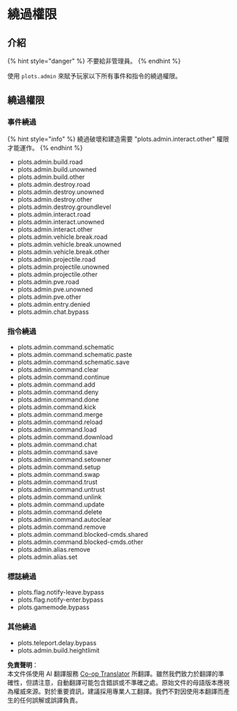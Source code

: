 <!--
CO_OP_TRANSLATOR_METADATA:
{
  "original_hash": "afe68983ca490307bba17802fd009e32",
  "translation_date": "2025-05-13T04:06:17+00:00",
  "source_file": "plotsquared/permission/bypass-permissions.md",
  "language_code": "tw"
}
-->
# 繞過權限

## 介紹

{% hint style="danger" %}
不要給非管理員。
{% endhint %}

使用 `plots.admin` 來賦予玩家以下所有事件和指令的繞過權限。

## 繞過權限

### 事件繞過

{% hint style="info" %}
繞過破壞和建造需要 "plots.admin.interact.other" 權限才能運作。
{% endhint %}

* plots.admin.build.road
* plots.admin.build.unowned
* plots.admin.build.other
* plots.admin.destroy.road
* plots.admin.destroy.unowned
* plots.admin.destroy.other
* plots.admin.destroy.groundlevel
* plots.admin.interact.road
* plots.admin.interact.unowned
* plots.admin.interact.other
* plots.admin.vehicle.break.road
* plots.admin.vehicle.break.unowned
* plots.admin.vehicle.break.other
* plots.admin.projectile.road
* plots.admin.projectile.unowned
* plots.admin.projectile.other
* plots.admin.pve.road
* plots.admin.pve.unowned
* plots.admin.pve.other
* plots.admin.entry.denied
* plots.admin.chat.bypass

### 指令繞過

* plots.admin.command.schematic
* plots.admin.command.schematic.paste
* plots.admin.command.schematic.save
* plots.admin.command.clear
* plots.admin.command.continue
* plots.admin.command.add
* plots.admin.command.deny
* plots.admin.command.done
* plots.admin.command.kick
* plots.admin.command.merge
* plots.admin.command.reload
* plots.admin.command.load
* plots.admin.command.download
* plots.admin.command.chat
* plots.admin.command.save
* plots.admin.command.setowner
* plots.admin.command.setup
* plots.admin.command.swap
* plots.admin.command.trust
* plots.admin.command.untrust
* plots.admin.command.unlink
* plots.admin.command.update
* plots.admin.command.delete
* plots.admin.command.autoclear
* plots.admin.command.remove
* plots.admin.command.blocked-cmds.shared
* plots.admin.command.blocked-cmds.other
* plots.admin.alias.remove
* plots.admin.alias.set

### 標誌繞過

* plots.flag.notify-leave.bypass
* plots.flag.notify-enter.bypass
* plots.gamemode.bypass

### 其他繞過

* plots.teleport.delay.bypass
* plots.admin.build.heightlimit

**免責聲明**：  
本文件係使用 AI 翻譯服務 [Co-op Translator](https://github.com/Azure/co-op-translator) 所翻譯。雖然我們致力於翻譯的準確性，但請注意，自動翻譯可能包含錯誤或不準確之處。原始文件的母語版本應視為權威來源。對於重要資訊，建議採用專業人工翻譯。我們不對因使用本翻譯而產生的任何誤解或誤譯負責。